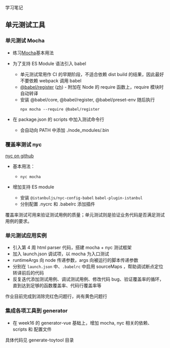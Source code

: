 学习笔记

## 单元测试工具

### 单元测试 Mocha

- 练习[Mocha](https://mochajs.org/)基本用法
- 为了支持 ES Module 语法引入 babel

  - 单元测试常用作 CI 的早期阶段，不适合依赖 dist build 的结果，因此最好不要依赖 webpack 调用 babel
  - [@babel/register](https://babeljs.io/docs/en/babel-register) ([zh](https://www.babeljs.cn/docs/babel-register)) - 附加在 Node 的 require 函数上，require 模块时自动转译
  - 安装 @babel/core, @babel/register, @babel/preset-env 随后执行
    ```
    npx mocha --require @babel/register
    ```

- 在 package.json 的 scripts 中加入测试命令行
  - 会自动向 PATH 中添加 ./node_modules/.bin

### 覆盖率测试 nyc

[nyc on github](https://github.com/istanbuljs/nyc)

- 基本用法：

  - `nyc mocha`

- 增加支持 ES module
  - 安装 `@istanbuljs/nyc-config-babel` `babel-plugin-istanbul`
  - 分别配置 .nycrc 和 .babelrc 添加插件

覆盖率测试可用来验证测试用例的质量；单元测试则是验证业务代码是否满足测试用例的要求。

### 单元测试应用实例

- 引入第 4 周 html parser 代码，搭建 mocha + nyc 测试框架
- 加入 launch.json 调试项，以 mocha 为入口测试
- runtimeArgs 向 node 传递参数，args 向被运行的脚本传递参数
- 分别在 `launch.json` 中、`.babelrc` 中启用 sourceMaps ，帮助调试断点定位转译前后的代码
- 反复迭代添加测试用例、调试测试用例、修改代码 bug、验证覆盖率的循环，直到达到足够的函数覆盖率、代码行覆盖率等

作业目前完成到消除完红色问题行，尚有黄色问题行

### 集成各项工具到 generator

- 在 week16 的 generator-vue 基础上，增加 mocha, nyc 相关的依赖、scripts 和 配置文件

具体代码见 generate-toytool 目录
